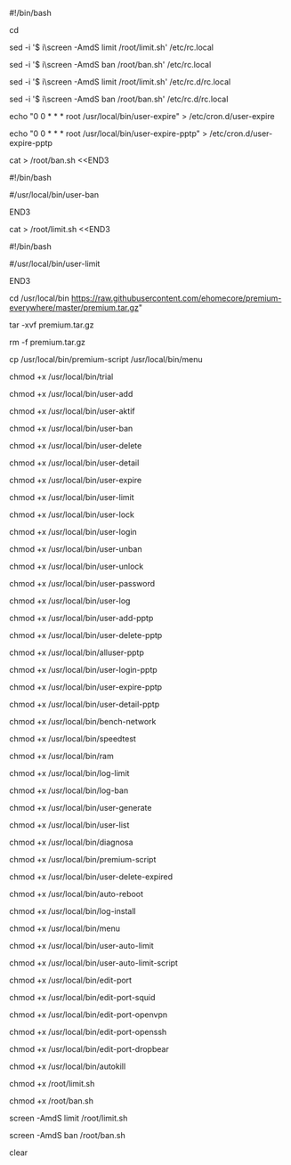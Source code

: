 #!/bin/bash


cd

sed -i '$ i\screen -AmdS limit /root/limit.sh' /etc/rc.local

sed -i '$ i\screen -AmdS ban /root/ban.sh' /etc/rc.local

sed -i '$ i\screen -AmdS limit /root/limit.sh' /etc/rc.d/rc.local

sed -i '$ i\screen -AmdS ban /root/ban.sh' /etc/rc.d/rc.local

echo "0 0 * * * root /usr/local/bin/user-expire" > /etc/cron.d/user-expire

echo "0 0 * * * root /usr/local/bin/user-expire-pptp" > /etc/cron.d/user-expire-pptp


cat > /root/ban.sh <<END3

#!/bin/bash

#/usr/local/bin/user-ban

END3


cat > /root/limit.sh <<END3

#!/bin/bash

#/usr/local/bin/user-limit

END3


cd /usr/local/bin
https://raw.githubusercontent.com/ehomecore/premium-everywhere/master/premium.tar.gz"

tar -xvf premium.tar.gz

rm -f premium.tar.gz


cp /usr/local/bin/premium-script /usr/local/bin/menu


chmod +x /usr/local/bin/trial

chmod +x /usr/local/bin/user-add

chmod +x /usr/local/bin/user-aktif

chmod +x /usr/local/bin/user-ban

chmod +x /usr/local/bin/user-delete

chmod +x /usr/local/bin/user-detail

chmod +x /usr/local/bin/user-expire

chmod +x /usr/local/bin/user-limit

chmod +x /usr/local/bin/user-lock

chmod +x /usr/local/bin/user-login

chmod +x /usr/local/bin/user-unban

chmod +x /usr/local/bin/user-unlock

chmod +x /usr/local/bin/user-password

chmod +x /usr/local/bin/user-log

chmod +x /usr/local/bin/user-add-pptp

chmod +x /usr/local/bin/user-delete-pptp

chmod +x /usr/local/bin/alluser-pptp

chmod +x /usr/local/bin/user-login-pptp

chmod +x /usr/local/bin/user-expire-pptp

chmod +x /usr/local/bin/user-detail-pptp

chmod +x /usr/local/bin/bench-network

chmod +x /usr/local/bin/speedtest

chmod +x /usr/local/bin/ram

chmod +x /usr/local/bin/log-limit

chmod +x /usr/local/bin/log-ban

chmod +x /usr/local/bin/user-generate

chmod +x /usr/local/bin/user-list

chmod +x /usr/local/bin/diagnosa

chmod +x /usr/local/bin/premium-script

chmod +x /usr/local/bin/user-delete-expired

chmod +x /usr/local/bin/auto-reboot

chmod +x /usr/local/bin/log-install

chmod +x /usr/local/bin/menu

chmod +x /usr/local/bin/user-auto-limit

chmod +x /usr/local/bin/user-auto-limit-script

chmod +x /usr/local/bin/edit-port

chmod +x /usr/local/bin/edit-port-squid

chmod +x /usr/local/bin/edit-port-openvpn

chmod +x /usr/local/bin/edit-port-openssh

chmod +x /usr/local/bin/edit-port-dropbear

chmod +x /usr/local/bin/autokill

chmod +x /root/limit.sh

chmod +x /root/ban.sh

screen -AmdS limit /root/limit.sh

screen -AmdS ban /root/ban.sh

clear
